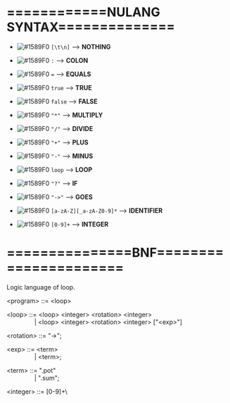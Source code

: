# ============NULANG SYNTAX==============

- ![#1589F0](https://placehold.it/15/1589F0/000000?text=+) `[\t\n]` --> **NOTHING**

- ![#1589F0](https://placehold.it/15/1589F0/000000?text=+) `:` --> **COLON**

- ![#1589F0](https://placehold.it/15/1589F0/000000?text=+) `=` --> **EQUALS**

- ![#1589F0](https://placehold.it/15/1589F0/000000?text=+) `true` --> **TRUE**

- ![#1589F0](https://placehold.it/15/1589F0/000000?text=+) `false` --> **FALSE**

- ![#1589F0](https://placehold.it/15/1589F0/000000?text=+) `"*"` --> **MULTIPLY**

- ![#1589F0](https://placehold.it/15/1589F0/000000?text=+) `"/"` --> **DIVIDE**

- ![#1589F0](https://placehold.it/15/1589F0/000000?text=+) `"+"` --> **PLUS**

- ![#1589F0](https://placehold.it/15/1589F0/000000?text=+) `"-"` --> **MINUS**

- ![#1589F0](https://placehold.it/15/1589F0/000000?text=+) `loop` --> **LOOP**

- ![#1589F0](https://placehold.it/15/1589F0/000000?text=+) `"?"` --> **IF**

- ![#1589F0](https://placehold.it/15/1589F0/000000?text=+) `"->"` --> **GOES**

- ![#1589F0](https://placehold.it/15/1589F0/000000?text=+) `[a-zA-Z][_a-zA-Z0-9]*` --> **IDENTIFIER**

- ![#1589F0](https://placehold.it/15/1589F0/000000?text=+) `[0-9]+` --> **INTEGER**

# ===============BNF======================
Logic language of loop.

\<program\> ::= \<loop\>

\<loop> ::= \<loop\> \<integer\> \<rotation\> \<integer\> \
&nbsp; &nbsp; &nbsp; &nbsp; &nbsp; &nbsp; &nbsp; &nbsp; | \<loop\> \<integer\> \<rotation\> \<integer\> ["\<exp>\"]

\<rotation\> ::= "->"; 

\<exp\> ::= \<term\> \
&nbsp; &nbsp; &nbsp; &nbsp; &nbsp; &nbsp; &nbsp; &nbsp; | \<term\>;

\<term\> ::= ".pot" \
&nbsp; &nbsp; &nbsp; &nbsp; &nbsp; &nbsp; &nbsp; &nbsp; | ".sum";
          
\<integer\> ::= \[0-9]+\

